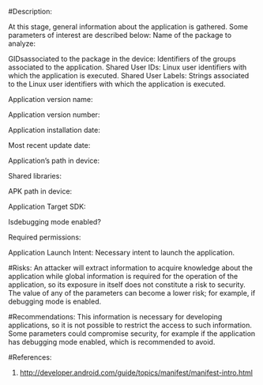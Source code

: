 

#Description:


At this stage, general information about the application is gathered. Some parameters of interest are described below:
Name of the package to analyze:


GIDsassociated to the package in the device: Identifiers of the groups associated to the application.
Shared User IDs: Linux user identifiers with which the application is executed.
Shared User Labels: Strings associated to the Linux user identifiers with which the application is executed.

Application version name:

Application version number:

Application installation date:

Most recent update date:

Application’s path in device:

Shared libraries:

APK path in device:

Application Target SDK:

Isdebugging mode enabled?

Required permissions:

Application Launch Intent: Necessary intent to launch the application.

#Risks:
An attacker will extract information to acquire knowledge about the application while global information is required for the operation of the application, so its exposure in itself does not constitute a risk to security. The value of any of the parameters can become a lower risk; for example, if debugging mode is enabled.

#Recommendations:
This information is necessary for developing applications, so it is not possible to restrict the access to such information. Some parameters could compromise security, for example if the application has debugging mode enabled, which is recommended to avoid.

 

#References:
1. http://developer.android.com/guide/topics/manifest/manifest-intro.html
